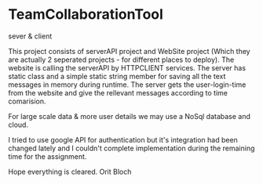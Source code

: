 # TeamCollaborationTool
sever &amp; client

This project consists of serverAPI project and WebSite project (Which they are actually 2 seperated projects - for different places to deploy).
The website is calling the serverAPI by HTTPCLIENT services.
The server has static class and a simple static string member for saving all the text messages in memory during runtime.
The server gets the user-login-time from the website and give the rellevant messages according to time comarision.

For large scale data & more user details we may use a NoSql database and cloud.

I tried to use google API for authentication but it's integration had been changed lately and I couldn't complete implementation during the remaining time for the assignment.

Hope everything is cleared.
Orit Bloch
